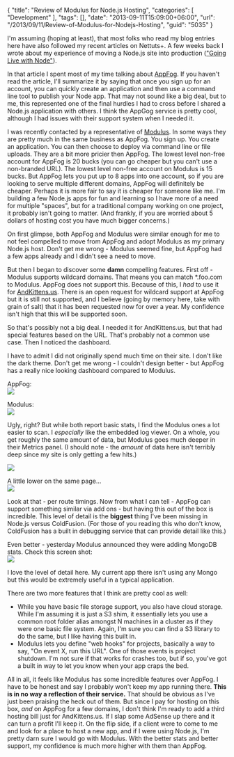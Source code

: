{
	"title": "Review of Modulus for Node.js Hosting",
	"categories": [
		"Development"
	],
	"tags": [],
	"date": "2013-09-11T15:09:00+06:00",
	"url": "/2013/09/11/Review-of-Modulus-for-Nodejs-Hosting",
	"guid": "5035"
}

<p>
I'm assuming (hoping at least), that most folks who read my blog entries here have also followed my recent articles on Nettuts+. A few weeks back I wrote about my experience of moving a Node.js site into production (<a href="http://net.tutsplus.com/tutorials/javascript-ajax/going-live-with-node/">"Going Live with Node"</a>).
</p>
<!--more-->
<p>
In that article I spent most of my time talking about <a href="http://www.appfog.com">AppFog</a>. If you haven't read the article, I'll summarize it by saying that once you sign up for an account, you can quickly create an application and then use a command line tool to publish your Node app. That may not sound like a big deal, but to me, this represented one of the final hurdles I had to cross before I shared a Node.js application with others. I think the AppGog service is pretty cool, although I had issues with their support system when I needed it. 
</p>

<p>
I was recently contacted by a representative of <a href="http://modulus.io">Modulus</a>. In some ways they are pretty much in the same business as AppFog. You sign up. You create an application. You can then choose to deploy via command line or file uploads. They are a bit more pricier then AppFog. The lowest level non-free account for AppFog is 20 bucks (you can go cheaper but you can't use a non-branded URL). The lowest level non-free account on Modulus is 15 bucks. But AppFog lets you put up to 8 apps into one account, so if you are looking to serve multiple different domains, AppFog will definitely be cheaper. Perhaps it is more fair to say it is cheaper for someone like me. I'm building a few Node.js apps for fun and learning so I have more of a need for multiple "spaces", but for a traditional company working on one project, it probably isn't going to matter. (And frankly, if you are worried about 5 dollars of hosting cost you have much bigger concerns.)
</p>

<p>
On first glimpse, both AppFog and Modulus were similar enough for me to not feel compelled to move from AppFog and adopt Modulus as my primary Node.js host. Don't get me wrong - Modulus seemed fine, but AppFog had a few apps already and I didn't see a need to move.
</p>

<p>
But then I began to discover some <strong>damn</strong> compelling features. First off - Modulus supports wildcard domains. That means you can match *.foo.com to Modulus. AppFog does not support this. Because of this, I <i>had</i> to use it for <a href="http://www.andkittens.us">AndKittens.us</a>. There is an open request for wildcard support at AppFog but it is still not supported, and I believe (going by memory here, take with grain of salt) that it has been requested now for over a year. My confidence isn't high that this will be supported soon.
</p>

<p>
So that's possibly not a big deal. I needed it for AndKittens.us, but that had special features based on the URL. That's probably not a common use case. Then I noticed the dashboard.
</p>

<p>
I have to admit I did not originally spend much time on their site. I don't like the dark theme. Don't get me wrong - I couldn't design better - but AppFog has a really nice looking dashboard compared to Modulus.
</p>

<p>
AppFog:<br/>
<img src="http://static.raymondcamden.com/images/Screenshot_9_11_13_2_10_PM.png" />
</p>

<p>
Modulus:<br/>
<img src="http://static.raymondcamden.com/images/Screenshot_9_11_13_2_11_PM.png" />
</p>

<p>
Ugly, right? But while both report basic stats, I find the Modulus ones a lot easier to scan. I <i>especially</i> like the embedded log viewer. On a whole, you get roughly the same amount of data, but Modulus goes much deeper in their Metrics panel. (I should note - the <i>amount</i> of data here isn't terribly deep since my site is only getting a few hits.)
</p>

<p>
<img src="http://static.raymondcamden.com/images/Screenshot_9_11_13_2_14_PM.png" />
</p>

<p>
A little lower on the same page...<br/>
<img src="http://static.raymondcamden.com/images/Screenshot_9_11_13_2_16_PM.png" />
</p>

<p>
Look at that - per route timings. Now from what I can tell - AppFog can support something similar via add ons - but having this out of the box is incredible. This level of detail is the <strong>biggest</strong> thing I've been missing in Node.js versus ColdFusion. (For those of you reading this who don't know, ColdFusion has a built in debugging service that can provide detail like this.)
</p>

<p>
Even better - yesterday Modulus announced they were adding MongoDB stats. Check this screen shot:<br/>
<img src="http://static.raymondcamden.com/images/mongo2.jpg" />
</p>

<p>
I love the level of detail here. My current app there isn't using any Mongo but this would be extremely useful in a typical application.
</p>

<p>
There are two more features that I think are pretty cool as well:
</p>

<ul>
<li>While you have basic file storage support, you also have cloud storage. While I'm assuming it is just a S3 shim, it essentially lets you use a common root folder alias amongst N machines in a cluster as if they were one basic file system. Again, I'm sure you can find a S3 library to do the same, but I like having this built in.
<li>Modulus lets you define "web hooks" for projects, basically a way to say, "On event X, run this URL". One of those events is project shutdown. I'm not sure if that works for crashes too, but if so, you've got a built in way to let you know when your app craps the bed.
</ul>

<p>
All in all, it feels like Modulus has some incredible features over AppFog. I have to be honest and say I probably won't keep my app running there. <b>This is in no way a reflection of their service.</b> That should be obvious as I've just been praising the heck out of them. But since I pay for hosting on this box, <i>and</i> on AppFog for a few domains, I don't think I'm ready to add a third hosting bill just for AndKittens.us. If I slap some AdSense up there and it can turn a profit I'll keep it. On the flip side, if a client were to come to me and look for a place to host a new app, and if I were using Node.js, I'm pretty darn sure I would go with Modulus. With the better stats and better support, my confidence is much more higher with them than AppFog.
</p>